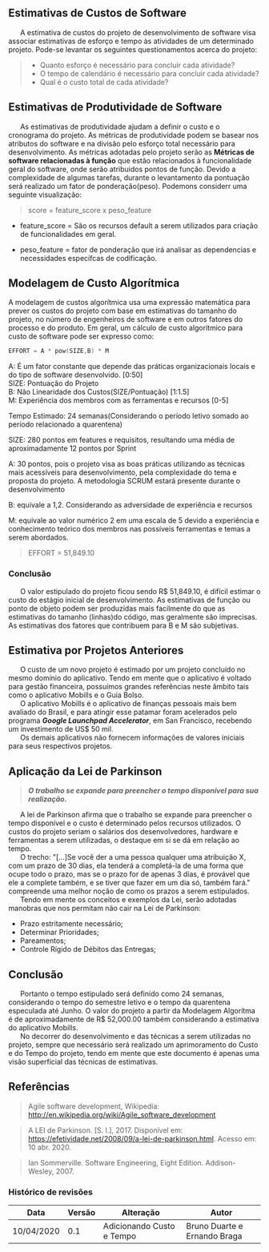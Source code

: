 ## Estimativas de Custos de Software

&nbsp;&nbsp;&nbsp;&nbsp;&nbsp;&nbsp;A estimativa de custos do projeto de desenvolvimento de software visa associar estimativas de esforço e tempo às atividades de um determinado projeto. Pode-se levantar os seguintes questionamentos acerca do projeto:


> * Quanto esforço é necessário para concluir cada atividade?
> * O tempo de calendário é necessário para concluir cada atividade?
> * Qual é o custo total de cada atividade?

## Estimativas de Produtividade de Software
&nbsp;&nbsp;&nbsp;&nbsp;&nbsp;&nbsp;As estimativas de produtividade ajudam a definir o custo e o cronograma do projeto. As métricas de produtividade podem se basear nos atributos do software e na divisão pelo esforço total necessário para desenvolvimento. As métricas adotadas pelo projeto serão as **Métricas de software relacionadas à função** que estão relacionados à funcionalidade geral do software, onde serão atribuidos pontos de função. Devido a complexidade de algumas tarefas, durante o levantamento da pontuação será realizado um fator de ponderação(peso). Podemons considerr uma seguinte visualização:

> score = feature_score x peso_feature

* feature_score = São os recursos default a serem utilizados para criação de funcionalidades em geral.

* peso_feature = fator de ponderação que irá analisar as dependencias e necessidades específcas de codificação.

## Modelagem de Custo Algorítmica

A modelagem de custos algorítmica usa uma expressão matemática para prever os custos do projeto com base em estimativas do tamanho do projeto, no número de engenheiros de software e em outros fatores do processo e do produto. Em geral, um cálculo de custo algorítmico para custo de software pode ser expresso como:

```C++
EFFORT = A * pow(SIZE,B) * M
```

A: É um fator constante que depende das práticas organizacionais locais e do tipo de software desenvolvido. [0:50]<br>
SIZE: Pontuação do Projeto<br>
B:  Não Linearidade dos Custos(SIZE/Pontuação) [1:1.5] <br>
M: Experiência dos membros com as ferramentas e recursos [0-5]<br>


Tempo Estimado: 24 semanas(Considerando o período letivo somado ao período relacionado a quarentena)<br>

SIZE: 280 pontos em features e requisitos, resultando uma média de aproximadamente 12 pontos por Sprint<br>

A: 30 pontos, pois o projeto visa as boas práticas utilizando as técnicas mais acessíveis para desenvolvimento, pela complexidade do tema e proposta do projeto. A metodologia SCRUM estará presente durante o desenvolvimento <br>

B: equivale a 1,2. Considerando as adversidade de experiência e recursos<br>

M: equivale ao valor numérico 2 em uma escala de 5 devido a experiência e conhecimento teórico dos membros nas possíveis ferramentas e temas a serem abordados.

> EFFORT = 51,849.10


### Conclusão
&nbsp;&nbsp;&nbsp;&nbsp;&nbsp;&nbsp;O valor estipulado do projeto ficou sendo R$ 51,849.10, é difícil estimar o custo do estágio inicial de desenvolvimento. As estimativas de função ou ponto de objeto podem ser produzidas mais facilmente do que as estimativas do tamanho (linhas)do código, mas geralmente são imprecisas. As estimativas dos fatores que contribuem para B e M são subjetivas.

## Estimativa por Projetos Anteriores
&nbsp;&nbsp;&nbsp;&nbsp;&nbsp;&nbsp;O custo de um novo projeto é estimado por um projeto concluído no mesmo domínio do aplicativo. Tendo em mente que o aplicativo é voltado para gestão financeira, possuímos grandes referências neste âmbito tais como o aplicativo Mobills e o Guia Bolso.<br>
&nbsp;&nbsp;&nbsp;&nbsp;&nbsp;&nbsp;O aplicativo Mobills é o aplicativo de finanças pessoais mais bem avaliado do Brasil, e para atingir esse patamar foram acelerados pelo programa ***Google Launchpad Accelerator***, em San Francisco, recebendo um investimento de US$ 50 mil.<br>
&nbsp;&nbsp;&nbsp;&nbsp;&nbsp;&nbsp;Os demais aplicativos não fornecem informações de valores iniciais para seus respectivos projetos.

## Aplicação da Lei de Parkinson



> ***O trabalho se expande para preencher o tempo disponível para sua realização.***

&nbsp;&nbsp;&nbsp;&nbsp;&nbsp;&nbsp;A lei de Parkinson afirma que o trabalho se expande para preencher o tempo disponível e o custo é determinado pelos recursos utilizados. O custos do projeto seriam o salários dos desenvolvedores, hardware e ferramentas a serem utilizadas, o destaque em si se dá em relação ao tempo.<br>
&nbsp;&nbsp;&nbsp;&nbsp;&nbsp;&nbsp;O trecho: "[...]Se você der a uma pessoa qualquer uma atribuição X, com um prazo de 30 dias, ela tenderá a completá-la de uma forma que ocupe todo o prazo, mas se o prazo for de apenas 3 dias, é provável que ele a complete também, e se tiver que fazer em um dia só, também fará." compreende uma melhor noção de como os prazos a serem estipulados. <br/>&nbsp;&nbsp;&nbsp;&nbsp;&nbsp;&nbsp;Tendo em mente os conceitos e exemplos da Lei, serão adotadas manobras que nos permitam não cair na Lei de Parkinson:<br/>
* Prazo estritamente necessário;
* Determinar Prioridades;
* Pareamentos;
* Controle Rígido de Débitos das Entregas;

## Conclusão
&nbsp;&nbsp;&nbsp;&nbsp;&nbsp;&nbsp;Portanto o tempo estipulado será definido como 24 semanas, considerando o tempo do semestre letivo e o tempo da quarentena especulada até Junho. O valor do projeto a partir da Modelagem Algorítma é de aproximadamente de R$ 52,000.00 também considerando a estimativa do aplicativo Mobills.
<br>
&nbsp;&nbsp;&nbsp;&nbsp;&nbsp;&nbsp;No decorrer do desenvolvimento e das técnicas a serem utilizadas no projeto, sempre que necessário será realizado um aprimoramento do Custo e do Tempo do projeto, tendo em mente que este documento é apenas uma visão superficial das técnicas de estimativas.


## Referências
>  Agile software development, Wikipedia: http://en.wikipedia.org/wiki/Agile_software_development



> A LEI de Parkinson. [S. l.], 2017. Disponível em: https://efetividade.net/2008/09/a-lei-de-parkinson.html. Acesso em: 10 abr. 2020.

> Ian Sommerville. Software Engineering, Eight Edition. Addison-Wesley, 2007.



### Histórico de revisões
|Data|Versão|Alteração|Autor|
|----|------|---------|-----|
|10/04/2020|0.1|Adicionando Custo e Tempo|Bruno Duarte e Ernando Braga|